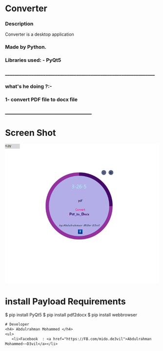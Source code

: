 # Converter
### Description
Converter is a desktop application
### Made by Python.
### Libraries used: - PyQt5
### _______________________________________________________________
### what's he doing ?:-
### 1- convert PDF file to docx file

### ـــــــــــــــــــــــــــــــــــــــــــــــــــــــــــ

# Screen Shot


![](https://github.com/De3vil/Converter/blob/main/icon/Screenshot%202021-12-05%20032617.png)



# install Payload Requirements

$ pip install PyQt5
$ pip install pdf2docx
$ pip install webbrowser
````
# Developer
<h4> Abdulrahman Mohammed </h4>
<ul>
   <li>Facebook  : <a href="https://FB.com/mido.de3vil">Abdulrahman Mohammed~~D3vil</a></li>
